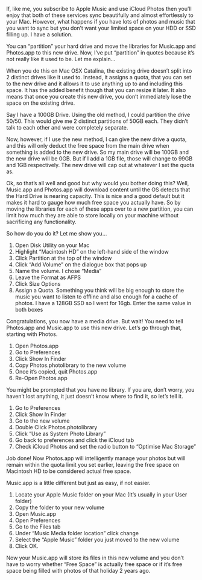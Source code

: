 If, like me, you subscribe to Apple Music and use iCloud Photos then you’ll enjoy that both of these services sync beautifully and almost effortlessly to your Mac. However, what happens if you have lots of photos and music that you want to sync but you don’t want your limited space on your HDD or SSD filling up. I have a solution.

You can “partition” your hard drive and move the libraries for Music.app and Photos.app to this new drive. Now, I’ve put “partition” in quotes because it’s not really like it used to be. Let me explain…

When you do this on Mac OSX Catalina, the existing drive doesn’t split into 2 distinct drives like it used to. Instead, it assigns a quota, that you can set to the new drive and it allows it to use anything up to and including this space. It has the added benefit though that you can resize it later. It also means that once you create this new drive, you don’t immediately lose the space on the existing drive.

Say I have a 100GB Drive. Using the old method, I could partition the drive 50/50. This would give me 2 distinct partitions of 50GB each. They didn’t talk to each other and were completely separate.

Now, however, if I use the new method, I can give the new drive a quota, and this will only deduct the free space from the main drive when something is added to the new drive. So my main drive will be 100GB and the new drive will be 0GB. But if I add a 1GB file, those will change to 99GB and 1GB respectively. The new drive will cap out at whatever I set the quota as.

Ok, so that’s all well and good but why would you bother doing this? Well, Music.app and Photos.app will download content until the OS detects that the Hard Drive is nearing capacity. This is nice and a good default but it makes it hard to gauge how much free space you actually have. So by moving the libraries for each of these apps over to a new partition, you can limit how much they are able to store locally on your machine without sacrificing any functionality.

So how do you do it? Let me show you…

1. Open Disk Utility on your Mac
2. Highlight “Macintosh HD” on the left-hand side of the window
3. Click Partition at the top of the window
4. Click “Add Volume” on the dialogue box that pops up
5. Name the volume. I chose “Media”
6. Leave the Format as AFPS
7. Click Size Options
8. Assign a Quota. Something you think will be big enough to store the music you want to listen to offline and also enough for a cache of photos. I have a 128GB SSD so I went for 16gb. Enter the same value in both boxes

Congratulations, you now have a media drive. But wait! You need to tell Photos.app and Music.app to use this new drive. Let’s go through that, starting with Photos.

1. Open Photos.app
2. Go to Preferences
3. Click Show In Finder
4. Copy Photos.photolibrary to the new volume
5. Once it’s copied, quit Photos.app
6. Re-Open Photos.app

You might be prompted that you have no library. If you are, don’t worry, you haven’t lost anything, it just doesn’t know where to find it, so let’s tell it.

1. Go to Preferences
2. Click Show In Finder
3. Go to the new volume
4. Double Click Photos.photolibrary
5. Click “Use as System Photo Library”
6. Go back to preferences and click the iCloud tab
7. Check iCloud Photos and set the radio button to “Optimise Mac Storage”

Job done! Now Photos.app will intelligently manage your photos but will remain within the quota limit you set earlier, leaving the free space on Macintosh HD to be considered actual free space.

Music.app is a little different but just as easy, if not easier.

1. Locate your Apple Music folder on your Mac (It’s usually in your User folder)
2. Copy the folder to your new volume
3. Open Music.app
4. Open Preferences
5. Go to the Files tab
6. Under “Music Media folder location” click change
7. Select the “Apple Music” folder you just moved to the new volume
8. Click OK.

Now your Music.app will store its files in this new volume and you don’t have to worry whether “Free Space” is actually free space or if it’s free space being filled with photos of that holiday 2 years ago.